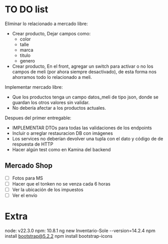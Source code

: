 # TO DO list

Eliminar lo relacionado a mercado libre:

- Crear producto, Dejar campos como:
  - color
  - talle
  - marca
  - titulo
  - genero
- Crear producto, En el front, agregar un switch para activar o no los campos de meli (por ahora siempre desactivado), de esta forma nos ahorramos todo lo relacionado a meli.

Implementar mercado libre:

- Que los productos tenga un campo datos_meli de tipo json, donde se guardan los otros valores sin validar.
- No debería afectar a los productos actuales.

Despues del primer entregable:

- IMPLEMENTAR DTOs para todas las validaciones de los endpoints
- Incluir o arreglar restauracion DB con imágenes
- Los services no deberían devolver una tupla con el dato y código de de respuesta de HTTP
- Hacer algún test como en Kamina del backend

## Mercado Shop

- [ ] Fotos para MS
- [ ] Hacer que el tonken no se venza cada 6 horas
- [ ] Ver la ubicación de los impuestos
- [ ] Ver el envío

# Extra

node: v22.3.0
npm: 10.8.1
ng new Inventario-Sole --version=14.2.4
npm install bootstrap@5.2.2
npm install bootstrap-icons
